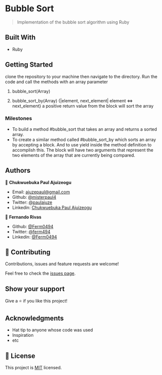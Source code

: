 # Bubble Sort

> Implementation of the bubble sort algorithm using Ruby

## Built With
- Ruby

## Getting Started
clone the repository to your machine then navigate to the directory. Run the code and call the methods with an array parameter

1. bubble_sort(Array)

2. bubble_sort_by(Array) {|element, next_element| element <=> next_element}
  a positive return value from the block will sort the array

### Milestones
- To build a method #bubble_sort that takes an array and returns a sorted array.
- To create a similar method called #bubble_sort_by which sorts an array by accepting a block. And to use yield inside the method definition to accomplish this. The block will have two arguments that represent the two elements of the array that are currently being compared.

## Authors

👤 **Chukwuebuka Paul Ajuizeogu**

- Email: [ajuzepaul@gmail.com](ajuzepaul@gmail.com)
- Github: [@misterpaul4](https://github.com/misterpaul4)
- Twitter: [@paulajuze](https://twitter.com/paulajuze)
- Linkedin: [Chukwuebuka Paul Ajuizeogu](https://www.linkedin.com/in/chukwuebuka-paul-ajuizeogu/)


👤 **Fernando Rivas**

- Github: [@Ferm0494](https://github.com/Ferm0494)
- Twitter: [@ferm494](https://twitter.com/ferm494)
- Linkedin: [@Ferm0494](https://www.linkedin.com/in/ferm0494/)

## 🤝 Contributing

Contributions, issues and feature requests are welcome!

Feel free to check the [issues page](issues/).

## Show your support

Give a ⭐️ if you like this project!

## Acknowledgments

- Hat tip to anyone whose code was used
- Inspiration
- etc

## 📝 License

This project is [MIT](lic.url) licensed.
